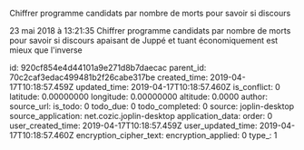 Chiffrer programme candidats par nombre de morts pour savoir si discours

23 mai 2018 à 13:21:35
Chiffrer programme candidats par nombre de morts pour savoir si discours
apaisant de Juppé et tuant économiquement est mieux que l\'inverse


id: 920cf854e4d44101a9e271d8b7daecac
parent_id: 70c2caf3edac499481b2f26cabe317be
created_time: 2019-04-17T10:18:57.459Z
updated_time: 2019-04-17T10:18:57.460Z
is_conflict: 0
latitude: 0.00000000
longitude: 0.00000000
altitude: 0.0000
author: 
source_url: 
is_todo: 0
todo_due: 0
todo_completed: 0
source: joplin-desktop
source_application: net.cozic.joplin-desktop
application_data: 
order: 0
user_created_time: 2019-04-17T10:18:57.459Z
user_updated_time: 2019-04-17T10:18:57.460Z
encryption_cipher_text: 
encryption_applied: 0
type_: 1